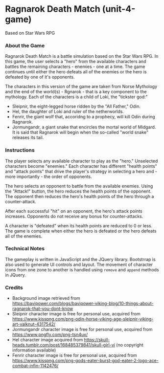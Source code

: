 # Ragnarok Death Match (unit-4-game)
Based on Star Wars RPG

### About the Game
Ragnarok Death Match is a battle simulation based on the Star Wars RPG.  In this game, the user selects a "hero" from the available characters and battles the remaining characters - enemies - one at a time.  The game continues until either the hero defeats all of the enemies or the hero is defeated by one of it's opponents.

The characters in this version of the game are taken from Norse Mythology and the end of the world(s) - Rgnarok - that is a key component to the mythology.  Each of the characters is a child of Loki, the "tickster god:"  
* Sleipnir, the eight-legged horse ridden by the "All Father," Odin.
* Hel, the daughter of Loki and ruler of the netherworlds.
* Fenrir, the giant wolf that, accoridng to a prophecy, will kill Odin during Ragnarok.
* Jormungandr, a giant snake that encircles the mortal world of Midgard.  It is said that Ragnarok will begin when the so-called "world snake" releases its tail.

### Instructions
The player selects any available character to play as the "hero."  Unselected characters become "enemies."  Each character has different "health points" and "attack points" that drive the player's strategy in selecting a hero and - more importantly - the order of opponents.

The hero selects an opponent to battle from the available enemies.  Using the "Attack!" button, the hero reduces the health points of the opponent.  The opponent then reduces the hero's health points of the hero through a counter-attack.

After each successful "hit" on an opponent, the hero's attack points increases.  Opponents do not receive any bonus for counter-attacks.

A character is "defeated" when its health points are reduced to 0 or less.  The game is complete when either the hero is defeated or the hero defeats all of the enemies.

### Technical Notes
The gameplay is written in JavaScript and the JQuery library.  Bootstrrap is also used to generate UI controls and layout.  The movement of character icons from one zone to another is handled using `remove` and `append` methods in JQuery.

### Credits
* Background image retrieved from https://bavipower.com/blogs/bavipower-viking-blog/10-things-about-ragnarok-that-you-dont-know
* Sleipnir character image is free for personal use, acquired from https://www.kisspng.com/png-odin-horse-viking-age-sleipnir-viking-art-valknut-4317542/
* Jormungandr character image is free for personal use, acquired from https://www.pngfly.com/png-tsn4ux/
* Hel character image acquired from https://skull-heads.tumblr.com/post/168485379841/skull-girl-vi (no copyright information available)
* Fenrir character image is free for personal use, acquired from https://www.kisspng.com/png-gods-eater-burst-god-eater-2-logo-ace-combat-infin-1142476/

